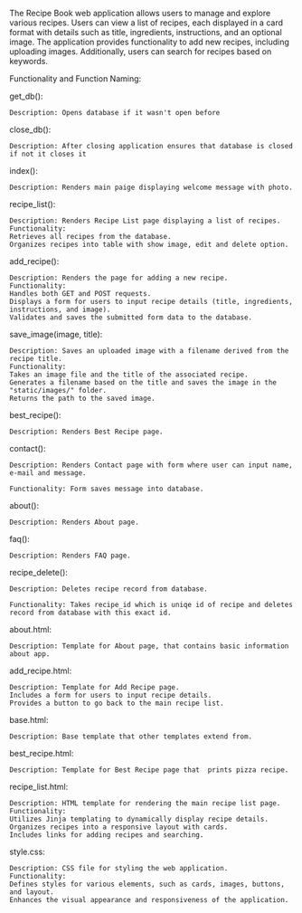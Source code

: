 The Recipe Book web application allows users to manage and explore various recipes. Users can view a list of recipes, each displayed in a card format with details such as title, ingredients, instructions, and an optional image. The application provides functionality to add new recipes, including uploading images. Additionally, users can search for recipes based on keywords.

Functionality and Function Naming:

get_db():

    Description: Opens database if it wasn't open before

close_db():

    Description: After closing application ensures that database is closed if not it closes it

index():

    Description: Renders main paige displaying welcome message with photo.

recipe_list():

    Description: Renders Recipe List page displaying a list of recipes.
    Functionality:
    Retrieves all recipes from the database.
    Organizes recipes into table with show image, edit and delete option.

add_recipe():

    Description: Renders the page for adding a new recipe.
    Functionality:
    Handles both GET and POST requests.
    Displays a form for users to input recipe details (title, ingredients, instructions, and image).
    Validates and saves the submitted form data to the database.

save_image(image, title):

    Description: Saves an uploaded image with a filename derived from the recipe title.
    Functionality:
    Takes an image file and the title of the associated recipe.
    Generates a filename based on the title and saves the image in the "static/images/" folder.
    Returns the path to the saved image.

best_recipe():

    Description: Renders Best Recipe page.

contact():

    Description: Renders Contact page with form where user can input name, e-mail and message.
    
    Functionality: Form saves message into database.

about():

    Description: Renders About page.

faq():

    Description: Renders FAQ page.

recipe_delete():

    Description: Deletes recipe record from database.
    
    Functionality: Takes recipe_id which is uniqe id of recipe and deletes record from database with this exact id.

about.html:

    Description: Template for About page, that contains basic information about app.

add_recipe.html:

    Description: Template for Add Recipe page.
    Includes a form for users to input recipe details.
    Provides a button to go back to the main recipe list.

base.html:

    Description: Base template that other templates extend from.

best_recipe.html:

    Description: Template for Best Recipe page that  prints pizza recipe.

recipe_list.html:

    Description: HTML template for rendering the main recipe list page.
    Functionality:
    Utilizes Jinja templating to dynamically display recipe details.
    Organizes recipes into a responsive layout with cards.
    Includes links for adding recipes and searching.

style.css:

    Description: CSS file for styling the web application.
    Functionality:
    Defines styles for various elements, such as cards, images, buttons, and layout.
    Enhances the visual appearance and responsiveness of the application.
